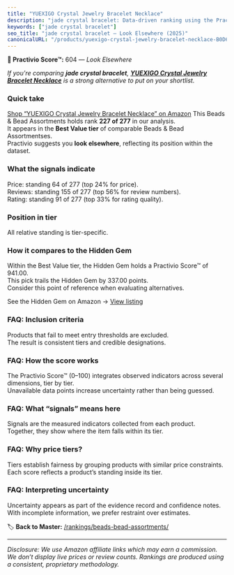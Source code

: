 ```yaml
---
title: "YUEXIGO Crystal Jewelry Bracelet Necklace"
description: "jade crystal bracelet: Data-driven ranking using the Practivio Score™. Positioned by quality, value, demand, findability, momentum."
keywords: ["jade crystal bracelet"]
seo_title: "jade crystal bracelet — Look Elsewhere (2025)"
canonicalURL: "/products/yuexigo-crystal-jewelry-bracelet-necklace-B0D62YJ63P/"
---
```


**🚫 Practivio Score™:** 604 — _Look Elsewhere_


*If you're comparing **jade crystal bracelet**, **[YUEXIGO Crystal Jewelry Bracelet Necklace](https://www.amazon.com/dp/B0D62YJ63P?tag=practivio-20)** is a strong alternative to put on your shortlist.*
### Quick take
[Shop “YUEXIGO Crystal Jewelry Bracelet Necklace” on Amazon](https://www.amazon.com/dp/B0D62YJ63P?tag=practivio-20)
This Beads & Bead Assortments holds rank **227 of 277** in our analysis.  
It appears in the **Best Value tier** of comparable Beads & Bead Assortmentses.  
Practivio suggests you **look elsewhere**, reflecting its position within the dataset.

### What the signals indicate
Price: standing 64 of 277 (top 24% for price).  
Reviews: standing 155 of 277 (top 56% for review numbers).  
Rating: standing 91 of 277 (top 33% for rating quality).  

### Position in tier
All relative standing is tier-specific.

### How it compares to the Hidden Gem
Within the Best Value tier, the Hidden Gem holds a Practivio Score™ of 941.00.  
This pick trails the Hidden Gem by 337.00 points.  
Consider this point of reference when evaluating alternatives.  

See the Hidden Gem on Amazon → [View listing](https://www.amazon.com/dp/B09X9DPDBQ?tag=practivio-20)

### FAQ: Inclusion criteria
Products that fail to meet entry thresholds are excluded.  
The result is consistent tiers and credible designations.

### FAQ: How the score works
The Practivio Score™ (0–100) integrates observed indicators across several dimensions, tier by tier.  
Unavailable data points increase uncertainty rather than being guessed.

### FAQ: What “signals” means here
Signals are the measured indicators collected from each product.  
Together, they show where the item falls within its tier.

### FAQ: Why price tiers?
Tiers establish fairness by grouping products with similar price constraints.  
Each score reflects a product’s standing inside its tier.

### FAQ: Interpreting uncertainty
Uncertainty appears as part of the evidence record and confidence notes.  
With incomplete information, we prefer restraint over estimates.


🏷️ **Back to Master:** [/rankings/beads-bead-assortments/](/rankings/beads-bead-assortments/)

---
_Disclosure: We use Amazon affiliate links which may earn a commission. We don’t display live prices or review counts. Rankings are produced using a consistent, proprietary methodology._

